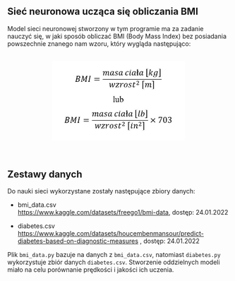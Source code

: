 ## Sieć neuronowa ucząca się obliczania BMI

Model sieci neuronowej stworzony w tym programie ma za zadanie nauczyć się, w jaki sposób obliczać BMI (Body Mass Index) bez posiadania powszechnie znanego nam wzoru, który wygląda następująco:
<br><br>
<p align="center">
    <img src="bmi.jpg" width="300">
</p>
<br>

## Zestawy danych
Do nauki sieci wykorzystane zostały następujące zbiory danych:

- bmi_data.csv<br>
https://www.kaggle.com/datasets/freego1/bmi-data, dostęp: 24.01.2022

- diabetes.csv<br>
https://www.kaggle.com/datasets/houcembenmansour/predict-diabetes-based-on-diagnostic-measures , dostęp: 24.01.2022

Plik `bmi_data.py` bazuje na danych z `bmi_data.csv`, natomiast `diabetes.py` wykorzystuje zbiór danych `diabetes.csv`. Stworzenie oddzielnych modeli miało na celu porównanie prędkości i jakości ich uczenia.

